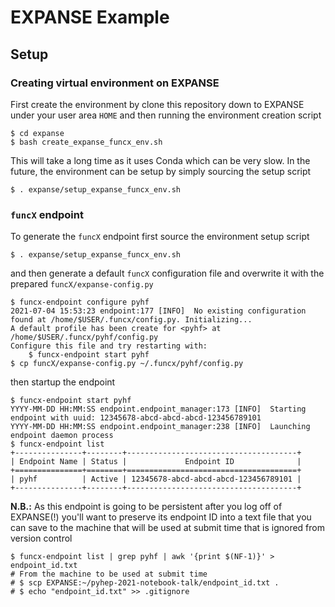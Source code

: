 # EXPANSE Example

## Setup

### Creating virtual environment on EXPANSE

First create the environment by clone this repository down to EXPANSE under your user area `HOME` and then running the environment creation script

```console
$ cd expanse
$ bash create_expanse_funcx_env.sh
```

This will take a long time as it uses Conda which can be very slow. In the future, the environment can be setup by simply sourcing the setup script

```console
$ . expanse/setup_expanse_funcx_env.sh
```

### `funcX` endpoint

To generate the `funcX` endpoint first source the environment setup script

```console
$ . expanse/setup_expanse_funcx_env.sh
```

and then generate a default `funcX` configuration file and overwrite it with the prepared `funcX/expanse-config.py`

```console
$ funcx-endpoint configure pyhf
2021-07-04 15:53:23 endpoint:177 [INFO]  No existing configuration found at /home/$USER/.funcx/config.py. Initializing...
A default profile has been create for <pyhf> at /home/$USER/.funcx/pyhf/config.py
Configure this file and try restarting with:
    $ funcx-endpoint start pyhf
$ cp funcX/expanse-config.py ~/.funcx/pyhf/config.py
```

then startup the endpoint

```console
$ funcx-endpoint start pyhf
YYYY-MM-DD HH:MM:SS endpoint.endpoint_manager:173 [INFO]  Starting endpoint with uuid: 12345678-abcd-abcd-abcd-123456789101
YYYY-MM-DD HH:MM:SS endpoint.endpoint_manager:238 [INFO]  Launching endpoint daemon process
$ funcx-endpoint list
+---------------+--------+--------------------------------------+
| Endpoint Name | Status |             Endpoint ID              |
+===============+========+======================================+
| pyhf          | Active | 12345678-abcd-abcd-abcd-123456789101 |
+---------------+--------+--------------------------------------+
```

**N.B.:** As this endpoint is going to be persistent after you log off of EXPANSE(!) you'll want to preserve its endpoint ID into a text file that you can save to the machine that will be used at submit time that is ignored from version control

```console
$ funcx-endpoint list | grep pyhf | awk '{print $(NF-1)}' > endpoint_id.txt
# From the machine to be used at submit time
# $ scp EXPANSE:~/pyhep-2021-notebook-talk/endpoint_id.txt .
# $ echo "endpoint_id.txt" >> .gitignore
```
